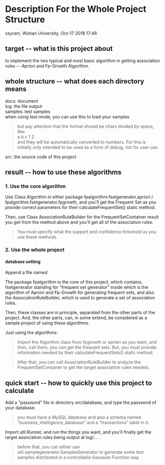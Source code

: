 # Description For the Whole Project Structure

ssyram, Wuhan University, Oct-17 2018 17:46

## target -- what is this project about

to implement the two typical and most basic algorithm in getting association rules -- Apriori and Fp-Growth Algorithm.

## whole structure -- what does each directory means

docs: document\
log: the file output\
samples: test samples\
    when using test mode, you can use this to load your samples
    
> but pay attention that the format should be chars divided by space, like: \
 a b c 1 2 \
> and they will be automatically converted to numbers. For this is initially only intended to be used as a form of debug, not for user use.
    
src: the source code of this project 

## result -- how to use these algorithms

### 1. Use the core algorithm

Use Class Algorithm in either package fpalgorithm.fsetgenerator.apriori / fpalgorithm.fsetgenerator.fpgrowth, and you'll get the Frequent Set as you provide correct parameters for their calculateFrequentSet() static method.

Then, use Class AssociationRuleBuilder for the FrequentSetContainer result you get from the method above and you'll get all of the association rules.

> You must specify what the support and confidence threshold as you use these methods. 

### 2. Use the whole project

#### database setting

Append a file named

The package fpalgorithm is the core of this project, which contains, fsetgenerator standing for "frequent set generator" inside which is the algorithm of Apriori and Fp-Growth for generating frequent sets, and also the AssociationRuleBuilder, which is used to generate a set of association rules.

Then, these classes are in principle, separated from the other parts of the project. And, the other parts, can, in some extend, be considered as a sample project of using these algorithms.

Just using the algorithms:
    
> Import the Algorithm class from fpgrowth or apriori as you want, and then, call them, you can get the frequent sets. But, you must provide information needed by their calculateFrequentSets() static method.
    
> After that, you can call AssociationRuleBuilder to analyze the FrequentSetContainer to get the target association rules needed.
    
## quick start -- how to quickly use this project to calculate

Add a "password" file in directory src/database, and type the password of your database.
> you must have a MySQL database and also a schema named "business_intelligence_database" and a "transactions" table in it.

Import util.Runner, and run the things you want, and you'll finally get the target association rules being output at log/... .
> before that, you can either use util.samplegenerator.SamplesGenerator to generate some test samples distributed in a controllable Gaussian Function way



